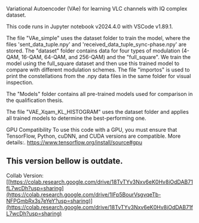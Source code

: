 Variational Autoencoder (VAe) for learning VLC channels with IQ complex dataset.

This code runs in Jupyter notebook v2024.4.0 with VSCode v1.89.1.

The file "VAe_simple" uses the dataset folder to train the model, where the files 'sent_data_tuple.npy' and 'received_data_tuple_sync-phase.npy' are stored.
The "dataset" folder contains data for four types of modulation (4-QAM, 16-QAM, 64-QAM, and 256-QAM) and the "full_square". We train the model using the full_square dataset and then use this trained model to compare with different modulation schemes.
The file "importos" is used to print the constellations from the .npy data files in the same folder for visual inspection.

The "Models" folder contains all pre-trained models used for comparison in the qualification thesis.

The file "VAE_Xqam_KL_HISTOGRAM" uses the dataset folder and applies all trained models to determine the best-performing one.

GPU Compatibility
To use this code with a GPU, you must ensure that TensorFlow, Python, cuDNN, and CUDA versions are compatible. More details:. https://www.tensorflow.org/install/source#gpu

## This version bellow is outdate.
Collab Version: [[https://colab.research.google.com/drive/18TvTYv3Nxv6eK0Hv8iOdDAB71fL7wcDh?usp=sharing](https://colab.research.google.com/drive/1IFp5BourVsgvqeTb-NFPGmbRx3s7eYeY?usp=sharing)](https://colab.research.google.com/drive/18TvTYv3Nxv6eK0Hv8iOdDAB71fL7wcDh?usp=sharing)
##

